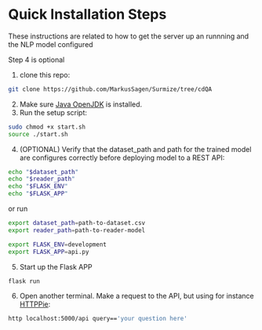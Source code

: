 # Quick Installation Steps
These instructions are related to how to get the server up an runnning and the NLP model configured

  Step 4 is optional


1. clone this repo:
```bash
git clone https://github.com/MarkusSagen/Surmize/tree/cdQA
```
2. Make sure [Java OpenJDK](https://openjdk.java.net/install/) is installed.
3. Run the setup script:
```bash
sudo chmod +x start.sh
source ./start.sh
```
4. (OPTIONAL) Verify that the dataset_path and path for the trained model are configures correctly before deploying model to a REST API:
```bash
echo "$dataset_path"
echo "$reader_path"
echo "$FLASK_ENV"
echo "$FLASK_APP"
```
or run
```bash
export dataset_path=path-to-dataset.csv
export reader_path=path-to-reader-model

export FLASK_ENV=development
export FLASK_APP=api.py
```
5. Start up the Flask APP
```bash
flask run
```

6. Open another terminal. Make a request to the API, but using for instance [HTTPPie](https://httpie.org/):
```bash
http localhost:5000/api query=='your question here'
```


